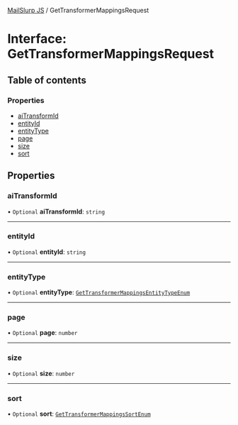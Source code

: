 [MailSlurp JS](../README.md) / GetTransformerMappingsRequest

# Interface: GetTransformerMappingsRequest

## Table of contents

### Properties

- [aiTransformId](GetTransformerMappingsRequest.md#aitransformid)
- [entityId](GetTransformerMappingsRequest.md#entityid)
- [entityType](GetTransformerMappingsRequest.md#entitytype)
- [page](GetTransformerMappingsRequest.md#page)
- [size](GetTransformerMappingsRequest.md#size)
- [sort](GetTransformerMappingsRequest.md#sort)

## Properties

### aiTransformId

• `Optional` **aiTransformId**: `string`

___

### entityId

• `Optional` **entityId**: `string`

___

### entityType

• `Optional` **entityType**: [`GetTransformerMappingsEntityTypeEnum`](../enums/GetTransformerMappingsEntityTypeEnum.md)

___

### page

• `Optional` **page**: `number`

___

### size

• `Optional` **size**: `number`

___

### sort

• `Optional` **sort**: [`GetTransformerMappingsSortEnum`](../enums/GetTransformerMappingsSortEnum.md)
